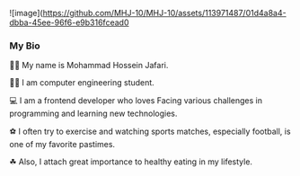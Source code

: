 ![image](https://github.com/MHJ-10/MHJ-10/assets/113971487/01d4a8a4-dbba-45ee-96f6-e9b316fcead0
<br />
<h3>My Bio</h3>
<p>🙎‍♂️ My name is Mohammad Hossein Jafari.</p>
<p>👨‍🎓 I am computer engineering student.</p>
<p>💻 I am a frontend developer who loves Facing various challenges in programming and learning new technologies.</p>
<p>⚽ I often try to exercise and watching sports matches, especially football, is one of my favorite pastimes.</p>
<p>☘ Also, I attach great importance to healthy eating in my lifestyle.</p>



<!--
**MHJ-10/MHJ-10** is a ✨ _special_ ✨ repository because its `README.md` (this file) appears on your GitHub profile.

Here are some ideas to get you started:

- 🔭 I’m currently working on ...
- 🌱 I’m currently learning ...
- 👯 I’m looking to collaborate on ...
- 🤔 I’m looking for help with ...
- 💬 Ask me about ...
- 📫 How to reach me: ...
- 😄 Pronouns: ...
- ⚡ Fun fact: ...
-->
